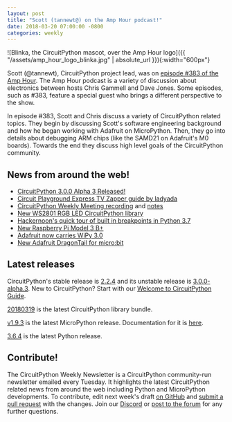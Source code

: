 ```yaml
---
layout: post
title: "Scott (tannewt@) on the Amp Hour podcast!"
date: 2018-03-20 07:00:00 -0800
categories: weekly
---
```


![Blinka, the CircuitPython mascot, over the Amp Hour logo]({{ "/assets/amp_hour_logo_blinka.jpg" | absolute_url }}){:width="600px"}

Scott (@tannewt), CircuitPython project lead, was on [episode #383 of the Amp
Hour](https://theamphour.com/383-an-interview-with-scott-shawcroft/). The Amp Hour
podcast is a variety of discussion about electronics between hosts Chris Gammell and Dave Jones.
Some episodes, such as #383, feature a special guest who brings a different perspective to the show.

In episode #383, Scott and Chris discuss a variety of CircuitPython related topics. They begin by
discussing Scott's software engineering background and how he began working with Adafruit on
MicroPython. Then, they go into details about debugging ARM chips (like the SAMD21 on Adafruit's M0
boards). Towards the end they discuss high level goals of the CircuitPython community.

## News from around the web!
* [CircuitPython 3.0.0 Alpha 3 Released!](https://blog.adafruit.com/2018/03/14/circuitpython-3-0-0-alpha-3-released/)
* [Circuit Playground Express TV Zapper guide by ladyada](https://learn.adafruit.com/circuitpython-tv-zapper-with-circuit-playground-express)
* [CircuitPython Weekly Meeting recording]() and [notes]()
* [New WS2801 RGB LED CircuitPython library](https://github.com/adafruit/Adafruit_CircuitPython_WS2801)
* [Hackernoon's quick tour of built in breakpoints in Python 3.7](https://blog.adafruit.com/2018/03/19/python-3-7s-new-builtin-breakpoint-a-quick-tour-hackernoon/)
* [New Raspberry Pi Model 3 B+](https://blog.adafruit.com/2018/03/14/new-raspberry-pi-3-model-b-adafruit-raspberry_pi-pi3b/)
* [Adafruit now carries WiPy 3.0](https://www.adafruit.com/product/3338)
* [New Adafruit DragonTail for micro:bit](https://www.adafruit.com/product/3695)

## Latest releases

CircuitPython's stable release is [2.2.4](https://github.com/adafruit/circuitpython/releases/latest) and its unstable release is [3.0.0-alpha.3](https://github.com/adafruit/circuitpython/releases). New to
CircuitPython? Start with our [Welcome to CircuitPython Guide](https://learn.adafruit.com/welcome-to-circuitpython).

[20180319](https://github.com/adafruit/Adafruit_CircuitPython_Bundle/releases/latest) is the latest
CircuitPython library bundle.

[v1.9.3](https://micropython.org/download) is the latest MicroPython release. Documentation for it
is [here](http://docs.micropython.org/en/latest/pyboard/).

[3.6.4](https://www.python.org/downloads/) is the latest Python release.

## Contribute!

The CircuitPython Weekly Newsletter is a CircuitPython community-run newsletter emailed every
Tuesday. It highlights the latest CircuitPython related news from around the web including Python
and MicroPython developments. To contribute, edit next week's draft [on GitHub]() and [submit a pull
request]() with the changes. Join our [Discord](https://adafru.it/discord) or [post to the
forum](https://forums.adafruit.com/viewforum.php?f=60) for any further questions.
